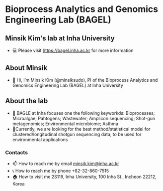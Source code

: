 # Bioprocess Analytics and Genomics Engineering Lab (BAGEL)

## Minsik Kim's lab at Inha University 

- 💻 Please visit https://bagel.inha.ac.kr for more information

## About Minsik

- 👋 Hi, I’m Minsik Kim (@minsiksudo), PI of the Bioprocess Analytics and Genomics Engineering Lab (BAGEL) at Inha University

## About the lab

- 👀 BAGLE at Inha focuses one the following keyworkds: Bioprocesses; Microalgae; Pahtogens; Wastewater; Amplicon sequencing; Shot-gun metagenomics; Environmental microbiome; Asthma
- 🔬Currently, we are looking for the best method/statistical model for clustered/longitudinal shotgun sequencing data, to be used for environmental applications

### Contacts

- 📫 How to reach me by email minsik.kim@inha.ac.kr
- 📞 How to reach me by phone +82-32-860-7515
- 🏠 How to visit me 2S119, Inha University, 100 Inha St., Incheon 22212, Korea

<!---
minsiksudo/minsiksudo is a ✨ special ✨ repository because its `README.md` (this file) appears on your GitHub profile.
You can click the Preview link to take a look at your changes.
--->
